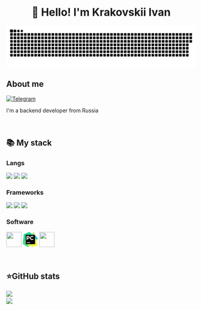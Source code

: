 <h1 align="center">👋 Hello! I'm Krakovskii Ivan </h1>

<p align="center">
 <img width="600" src="assets/github-snake.svg" alt="snake"/>
</p>



## About me
[![Telegram](https://img.shields.io/badge/-Telegram-2CA5E0?style=flat&logo=telegram&logoColor=white)](https://t.me/ivkrak)

I'm a backend developer from Russia  
<br>
<br>
<summary><h2><b>📚 My stack</b></h2></summary>
<p>
    <h3>Langs</h3>
    <img src="https://skillicons.dev/icons?i=py&perline=7" />
    <img src="https://skillicons.dev/icons?i=postgres&perline=7" />
    <img src="https://skillicons.dev/icons?i=sqlite&perline=7" />
</p>

<p>
    <h3>Frameworks</h3>
    <img src="https://skillicons.dev/icons?i=django&perline=7" />
    <img src="https://skillicons.dev/icons?i=docker&perline=7" />
    <img src="https://skillicons.dev/icons?i=git&perline=7" />
</p>


<p>
<h3>Software</h3>
<img width="40" height="40" src="https://skillicons.dev/icons?i=neovim&perline=7" />
<img width="40" height="40" src="assets/PyCharm_Icon.svg" />
<img width="40" height="40" src="https://skillicons.dev/icons?i=linux" />
</p>

<br>
<summary><h2><b>⭐GitHub stats</b></h2></summary>

<p>
    <img width="300" src="https://github-readme-stats.vercel.app/api?username=IKrakovskii&count_private=true&show_icons=true&theme=cobalt&layout=compact&hide_border=true&" />
    <br>
    <img width="300" src="https://github-readme-stats.vercel.app/api/top-langs?username=IKrakovskii&layout=compact&langs_count=8&card_width=320" />
</p>